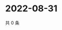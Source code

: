 # 2022-08-31

共 0 条

<!-- BEGIN WEIBO -->
<!-- 最后更新时间 Wed Aug 31 2022 21:39:20 GMT+0800 (China Standard Time) -->

<!-- END WEIBO -->

